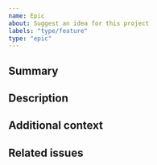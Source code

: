 ```yaml
---
name: Epic
about: Suggest an idea for this project
labels: "type/feature"
type: "epic"
---
```


## Summary
<!-- Describe briefly the epic ; or delete the section entirely. -->

## Description
<!-- Describe the epic and the context. -->

## Additional context
<!-- Add any other context about the feature here; or delete the section entirely. -->

## Related issues
<!-- Add any related issues. -->
